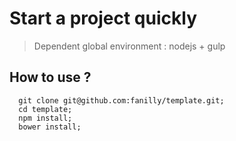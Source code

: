 # Start a project quickly
> Dependent global environment : nodejs + gulp

## How to use ?
  ```shell
    git clone git@github.com:fanilly/template.git;
    cd template;
    npm install;
    bower install;
  ```
